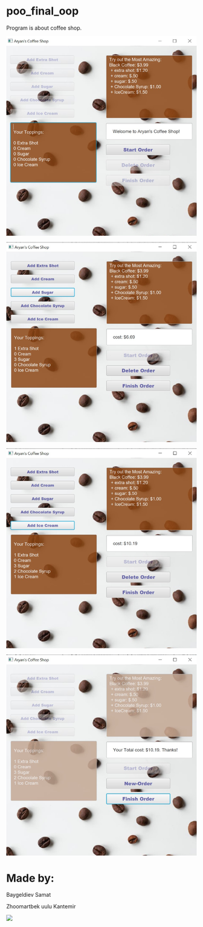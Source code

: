 # poo_final_oop

Program is about coffee shop.

![](https://github.com/Kana-afk/poo_final_oop/blob/main/CoffeShopProject-main/CoffeeShop-1.jpg)


![](https://github.com/Kana-afk/poo_final_oop/blob/main/CoffeShopProject-main/CoffeeShop-2.jpg)


![](https://github.com/Kana-afk/poo_final_oop/blob/main/CoffeShopProject-main/CoffeeShop-3.jpg)


![](https://github.com/Kana-afk/poo_final_oop/blob/main/CoffeShopProject-main/CoffeeShop-4.jpg)


# Made by:
Baygeldiev Samat

Zhoomartbek uulu Kantemir

<a href="https://github.com/Kana-afk/poo_final_oop/graphs/contributors">
  <img src="https://contrib.rocks/image?repo=Kana-afk/poo_final_oop" />
</a>
